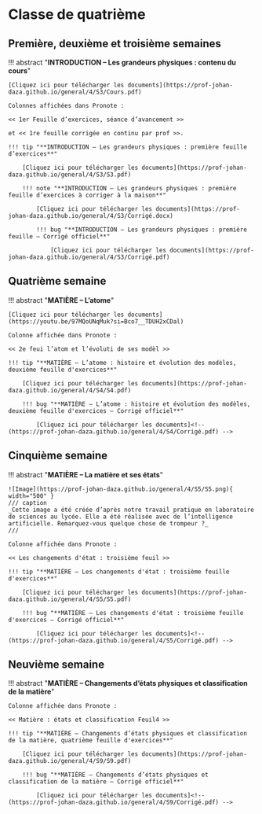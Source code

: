 # Classe de quatrième

## Première, deuxième et troisième semaines

!!! abstract "**INTRODUCTION – Les grandeurs physiques : contenu du cours**"

    [Cliquez ici pour télécharger les documents](https://prof-johan-daza.github.io/general/4/S3/Cours.pdf)

    Colonnes affichées dans Pronote : 
    
    << 1er Feuille d’exercices, séance d’avancement >> 
    
    et << 1re feuille corrigée en continu par prof >>.
    
    !!! tip "**INTRODUCTION – Les grandeurs physiques : première feuille d’exercices**"

        [Cliquez ici pour télécharger les documents](https://prof-johan-daza.github.io/general/4/S3/S3.pdf)

        !!! note "**INTRODUCTION – Les grandeurs physiques : première feuille d’exercices à corriger à la maison**"

            [Cliquez ici pour télécharger les documents](https://prof-johan-daza.github.io/general/4/S3/Corrigé.docx)

            !!! bug "**INTRODUCTION – Les grandeurs physiques : première feuille – Corrigé officiel**"

                [Cliquez ici pour télécharger les documents](https://prof-johan-daza.github.io/general/4/S3/Corrigé.pdf)

##  Quatrième semaine

!!! abstract "**MATIÈRE – L’atome**"

    [Cliquez ici pour télécharger les documents](https://youtu.be/97MQoUNqMuk?si=Bco7__TDUH2xCDal)

    Colonne affichée dans Pronote : 
    
    << 2e feui l’atom et l’évoluti de ses modèl >>

    !!! tip "**MATIÈRE – L’atome : histoire et évolution des modèles, deuxième feuille d'exercices**"

        [Cliquez ici pour télécharger les documents](https://prof-johan-daza.github.io/general/4/S4/S4.pdf)
            
        !!! bug "**MATIÈRE – L’atome : histoire et évolution des modèles, deuxième feuille d'exercices – Corrigé officiel**"
                            
            [Cliquez ici pour télécharger les documents]<!-- (https://prof-johan-daza.github.io/general/4/S4/Corrigé.pdf) -->

## Cinquième semaine

!!! abstract "**MATIÈRE – La matière et ses états**"

    ![Image](https://prof-johan-daza.github.io/general/4/S5/S5.png){ width="500" }
    /// caption 
    _Cette image a été créée d’après notre travail pratique en laboratoire de sciences au lycée. Elle a été réalisée avec de l’intelligence artificielle. Remarquez-vous quelque chose de trompeur ?_
    ///
    
    Colonne affichée dans Pronote : 
    
    << Les changements d'état : troisième feuil >>

    !!! tip "**MATIÈRE – Les changements d'état : troisième feuille d'exercices**"

        [Cliquez ici pour télécharger les documents](https://prof-johan-daza.github.io/general/4/S5/S5.pdf)
            
        !!! bug "**MATIÈRE – Les changements d'état : troisième feuille d'exercices – Corrigé officiel**"
                            
            [Cliquez ici pour télécharger les documents]<!-- (https://prof-johan-daza.github.io/general/4/S5/Corrigé.pdf) -->



##  Neuvième semaine

!!! abstract "**MATIÈRE – Changements d’états physiques et classification de la matière**"

    Colonne affichée dans Pronote : 
    
    << Matière : états et classification Feuil4 >>

    !!! tip "**MATIÈRE – Changements d’états physiques et classification de la matière, quatrième feuille d'exercices**"

        [Cliquez ici pour télécharger les documents](https://prof-johan-daza.github.io/general/4/S9/S9.pdf)
            
        !!! bug "**MATIÈRE – Changements d’états physiques et classification de la matière – Corrigé officiel**"
                            
            [Cliquez ici pour télécharger les documents]<!-- (https://prof-johan-daza.github.io/general/4/S9/Corrigé.pdf) -->